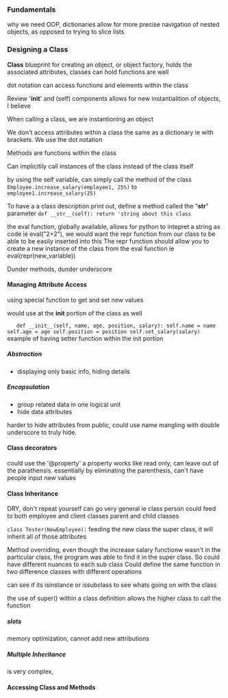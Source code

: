 ### Fundamentals

why we need OOP, dictionaries allow for more precise navigation of nested objects, as opposed to trying to slice lists 

### Designing a Class

**Class** blueprint for creating an object, or object factory, holds the associated attributes, 
classes can hold functions are well 

dot notation can access functions and elements within the class

Review '__init__' and (self) components
allows for new instantialition of objects, I believe

When calling a class, we are instantioning an object

We don't access attributes within a class the same as a dictionary ie with brackets.
We use the dot notation

Methods are functions within the class

Can implicitily call instances of the class instead of the class itself

by using the self variable, can simply call the method of the class 
`Employee.increase_salary(employee1, 25%)` to `employee1.increase_salary(25)`

To have a a class description print out, define a method called the "__str__" parameter 
`def __str__(self):
    return 'string about this class`

the eval function, globally available, allows for python to intepret a string as code
ie eval("2+2"), we would want the repr function from our class to be able to be easily inserted into this
The repr function should allow you to create a new instance of the class from the eval function
ie eval(repr(new_variable))


Dunder methods, dunder underscore 

#### Managing Attribute Access
using special function to get and set new values 

would use at the __init__ portion of the class as well 

`    def __init__(self, name, age, position, salary):
        self.name = name
        self.age = age
        self.position = position
        self.set_salary(salary) `
example of having setter function within the init portion 


##### Abstraction
- displaying only basic info, hiding details 

##### Encapsulation
- group related data in one logical unit 
- hide data attributes 

harder to hide attributes from public, could use name mangling with double underscore to truly hide.

#### Class decorators
could use the '@property' 
a property works like read only, can leave out of the parathensis. 
essentially by eliminating the parenthesis, can't have people input new values 


#### Class Inheritance
DRY, don't repeat yourself 
can go very general ie class person could feed to both employee and client classes
parent and child classes 

`class Tester(NewEmployee):` feeding the new class the super class, it will inherit all of those attributes 

Method overriding, even though the increase salary functionw wasn't in the particular class, the program was able to find it in the super class. So could have different nuances to each sub class
Could define the same function in two difference classes with different operations 

can see if its isinstance or issubclass to see whats going on with the class

the use of super() within a class definition allows the higher class to call the function 

##### slots
memory optimization, cannot add new attributions 

##### Multiple Inheritance
is very complex, 

#### Accessing Class and Methods
